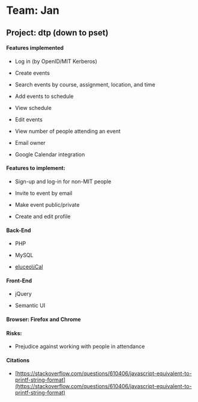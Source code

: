 # Team: Jan

## Project: dtp (down to pset)

#### Features implemented

* Log in (by OpenID/MIT Kerberos)

* Create events

* Search events by course, assignment, location, and time

* Add events to schedule

* View schedule

* Edit events

* View number of people attending an event

* Email owner

* Google Calendar integration

#### Features to implement:

* Sign-up and log-in for non-MIT people

* Invite to event by email

* Make event public/private

* Create and edit profile

#### Back-End

* PHP

* MySQL

* [eluceo\iCal](https://github.com/markuspoerschke/iCal)

#### Front-End

* jQuery

* Semantic UI

#### Browser: Firefox and Chrome

#### Risks:

* Prejudice against working with people in attendance

#### Citations

* [https://stackoverflow.com/questions/610406/javascript-equivalent-to-printf-string-format](https://stackoverflow.com/questions/610406/javascript-equivalent-to-printf-string-format)
